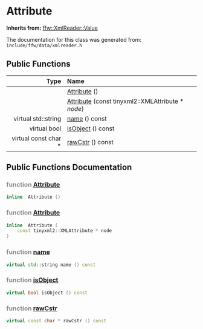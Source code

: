 Attribute
===================================


**Inherits from:** [ffw::XmlReader::Value](ffw_XmlReader_Value.html)

The documentation for this class was generated from: `include/ffw/data/xmlreader.h`



## Public Functions

| Type | Name |
| -------: | :------- |
|   | [Attribute](#9945bcd7) ()  |
|   | [Attribute](#4803a394) (const tinyxml2::XMLAttribute * _node_)  |
|  virtual std::string | [name](#b7a13cc2) () const  |
|  virtual bool | [isObject](#b3c6566d) () const  |
|  virtual const char * | [rawCstr](#cc9cf53e) () const  |


## Public Functions Documentation

### <span style="opacity:0.5;">function</span> <a id="9945bcd7" href="#9945bcd7">Attribute</a>

```cpp
inline  Attribute () 
```



### <span style="opacity:0.5;">function</span> <a id="4803a394" href="#4803a394">Attribute</a>

```cpp
inline  Attribute (
    const tinyxml2::XMLAttribute * node
) 
```



### <span style="opacity:0.5;">function</span> <a id="b7a13cc2" href="#b7a13cc2">name</a>

```cpp
virtual std::string name () const 
```



### <span style="opacity:0.5;">function</span> <a id="b3c6566d" href="#b3c6566d">isObject</a>

```cpp
virtual bool isObject () const 
```



### <span style="opacity:0.5;">function</span> <a id="cc9cf53e" href="#cc9cf53e">rawCstr</a>

```cpp
virtual const char * rawCstr () const 
```





